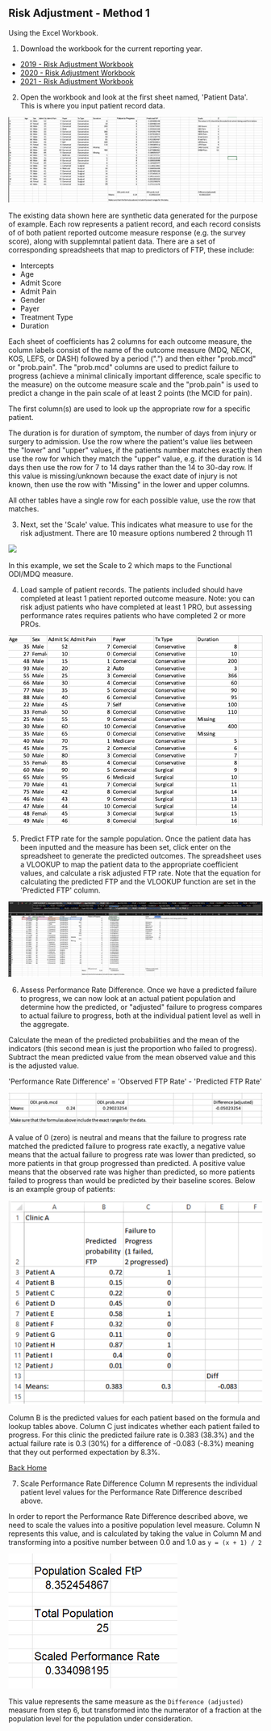 ## Risk Adjustment - Method 1
Using the Excel Workbook.

1. Download the workbook for the current reporting year.

* [2019 - Risk Adjustment Workbook](../coefficients/2019/01%20Example%20Excel%20Book.xlsx)
* [2020 - Risk Adjustment Workbook](../coefficients/2020/01%20Example%20Excel%20Book.xlsx)
* [2021 - Risk Adjustment Workbook](../coefficients/2021/01%20Example%20Excel%20Book.xlsx)

2. Open the workbook and look at the first sheet named, 'Patient Data'. This is where you input patient record data.

![](patient_sample.png)

The existing data shown here are synthetic data generated for the purpose of example. Each row represents a patient record, and each record consists of of both patient reported outcome measure response (e.g. the survey score), along with supplemntal patient data. There are a set of corresponding spreadsheets that map to predictors of FTP, these include:

* Intercepts
* Age
* Admit Score
* Admit Pain
* Gender
* Payer
* Treatment Type
* Duration

Each sheet of coefficients has 2 columns for each outcome measure, the column labels consist of the name of the outcome measure (MDQ, NECK, KOS, LEFS, or DASH) followed by a period (&quot;.&quot;) and then either &quot;prob.mcd&quot; or &quot;prob.pain&quot;. The &quot;prob.mcd&quot; columns are used to predict failure to progress (achieve a minimal clinically important difference, scale specific to the measure) on the outcome measure scale and the &quot;prob.pain&quot; is used to predict a change in the pain scale of at least 2 points (the MCID for pain).

The first column(s) are used to look up the appropriate row for a specific patient.

The duration is for duration of symptom, the number of days from injury or surgery to admission. Use the row where the patient&#39;s value lies between the &quot;lower&quot; and &quot;upper&quot; values, if the patients number matches exactly then use the row for which they match the &quot;upper&quot; value, e.g. if the duration is 14 days then use the row for 7 to 14 days rather than the 14 to 30-day row. If this value is missing/unknown because the exact date of injury is not known, then use the row with &quot;Missing&quot; in the lower and upper columns.

All other tables have a single row for each possible value, use the row that matches.

3. Next, set the 'Scale' value. This indicates what measure to use for the risk adjustment. There are 10 measure options numbered 2 through 11

![](set_measure.png)

In this example, we set the Scale to 2 which maps to the Functional ODI/MDQ measure.

4. Load sample of patient records. The patients included should have completed at least 1 patient reported outcome measure. Note: you can risk adjust patients who have completed at least 1 PRO, but assessing performance rates requires patients who have completed 2 or more PROs.

![](patient_sample_predictors.png)

5. Predict FTP rate for the sample population. Once the patient data has been inputted and the measure has been set, click enter on the spreadsheet to generate the predicted outcomes. The spreadsheet uses a VLOOKUP to map the patient data to the appropriate coefficient values, and calculate a risk adjusted FTP rate. Note that the equation for calculating the predicted FTP and the VLOOKUP function are set in the 'Predicted FTP' column.

![](patient_vlookup_prediction.png)

6. Assess Performance Rate Difference. Once we have a predicted failure to progress, we can now look at an actual patient population and determine how the predicted, or &quot;adjusted&quot; failure to progress compares to actual failure to progress, both at the individual patient level as well in the aggregate.

Calculate the mean of the predicted probabilities and the mean of the indicators (this second mean is just the proportion who failed to progress). Subtract the mean predicted value from the mean observed value and this is the adjusted value.

'Performance Rate Difference' = 'Observed FTP Rate' - 'Predicted FTP Rate'

![](performance_rate_difference.png)

A value of 0 (zero) is neutral and means that the failure to progress rate matched the predicted failure to progress rate exactly, a negative value means that the actual failure to progress rate was lower than predicted, so more patients in that group progressed than predicted. A positive value means that the observed rate was higher than predicted, so more patients failed to progress than would be predicted by their baseline scores. Below is an example group of patients:

![](patient_data.png)

Column B is the predicted values for each patient based on the formula and lookup tables above. Column C just indicates whether each patient failed to progress. For this clinic the predicted failure rate is 0.383 (38.3%) and the actual failure rate is 0.3 (30%) for a difference of -0.083 (-8.3%) meaning that they out performed expectation by 8.3%.

[Back Home](../README.md)

7. Scale Performance Rate Difference
Column M represents the individual patient level values for the Performance Rate Difference described above.

In order to report the Performance Rate Difference described above, we need to scale the values into a positive population level measure. Column N represents this value, and is calculated by taking the value in Column M and transforming into a positive number between 0.0 and 1.0 as `y = (x + 1) / 2`

![](scaled_performance.png)

This value represents the same measure as the `Difference (adjusted)` measure from step 6, but transformed into the numerator of a fraction at the population level for the population under consideration.
